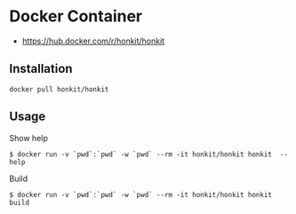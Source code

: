 # Docker Container

- https://hub.docker.com/r/honkit/honkit

## Installation

    docker pull honkit/honkit

## Usage

Show help 

    $ docker run -v `pwd`:`pwd` -w `pwd` --rm -it honkit/honkit honkit  --help

Build

    $ docker run -v `pwd`:`pwd` -w `pwd` --rm -it honkit/honkit honkit build
